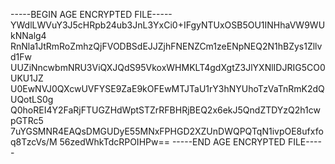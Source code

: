 -----BEGIN AGE ENCRYPTED FILE-----
YWdlLWVuY3J5cHRpb24ub3JnL3YxCi0+IFgyNTUxOSB5OU1INHhaVW9WUkNNalg4
RnNla1JtRmRoZmhzQjFVODBSdEJJZjhFNENZCm1zeENpNEQ2N1hBZys1Zllvd1Fw
UUZiNncwbmNRU3ViQXJQdS95VkoxWHMKLT4gdXgtZ3JlYXNlIDJRIG5CO0UKU1JZ
U0EwNVJ0QXcwUVFYSE9ZaE9kOFEwMTJTaU1rY3hNYUhoTzVaTnRmK2dQUQotLS0g
Q0hoREI4Y2FaRjFTUGZHdWptSTZrRFBHRjBEQ2x6ekJ5QndZTDYzQ2h1cwpGTRc5
7uYGSMNR4EAQsDMGUDyE55MNxFPHGD2XZUnDWQPQTqN1ivpOE8ufxfoq8TzcVs/M
56zedWhkTdcRPOIHPw==
-----END AGE ENCRYPTED FILE-----

